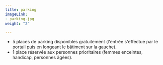 ```yaml
---
title: parking
imageLink:
- parking.jpg
weight: "2"

---
```

* 5 places de parking disponibles gratuitement (l'entrée s'effectue par le portail puis en longeant le bâtiment sur la gauche).
* 1 place réservée aux personnes prioritaires (femmes enceintes, handicap, personnes âgées).